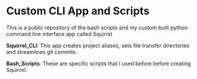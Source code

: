 # Custom CLI App and Scripts

This is a public repository of the bash scripts and my custom built python command line interface app called Squirrel

**Squirrel_CLI**:  This app creates project aliases, sets file transfer directories and streamlines git commits. 

**Bash_Scripts**: These are specific scripts that I used before before creating Squirrel.
